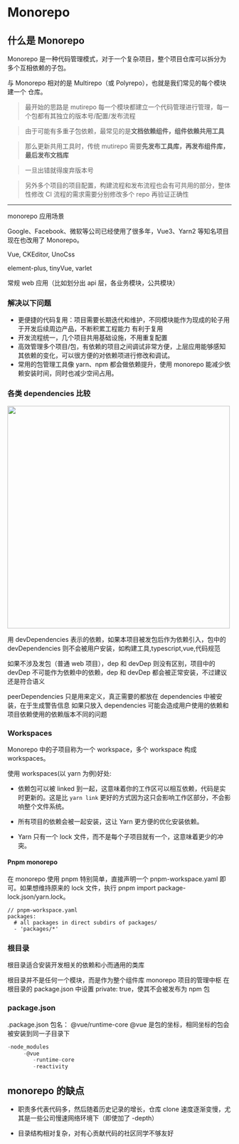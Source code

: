 # Monorepo

## 什么是 Monorepo

Monorepo 是一种代码管理模式，对于一个复杂项目，整个项目仓库可以拆分为多个互相依赖的子包。

与 Monorepo 相对的是 Multirepo（或 Polyrepo），也就是我们常见的每个模块建一个 仓库。

> 最开始的思路是 mutirepo 每一个模块都建立一个代码管理进行管理，每一个包都有其独立的版本号/配置/发布流程

> 由于可能有多重子包依赖，最常见的是**文档依赖组件，组件依赖共用工具**

> 那么更新共用工具时，传统 mutirepo 需要**先发布工具库，再发布组件库，最后发布文档库**

> 一旦出错就得废弃版本号

> 另外多个项目的项目配置，构建流程和发布流程也会有可共用的部分，整体性修改 CI 流程的需求需要分别修改多个 repo 再验证正确性

---

monorepo 应用场景

Google、Facebook、微软等公司已经使用了很多年，Vue3、Yarn2 等知名项目现在也改用了 Monorepo。

Vue, CKEditor, UnoCss

element-plus, tinyVue, varlet

常规 web 应用（比如划分出 api 层，各业务模块，公共模块）

### 解决以下问题

- 更便捷的代码复用：项目需要长期迭代和维护，不同模块能作为现成的轮子用于开发后续周边产品，不断积累工程能力
  有利于复用
- 开发流程统一，几个项目共用基础设施，不用重复配置
- 高效管理多个项目/包，有依赖的项目之间调试非常方便，上层应用能够感知其依赖的变化，可以很方便的对依赖项进行修改和调试。
- 常用的包管理工具像 yarn、npm 都会做依赖提升，使用 monorepo 能减少依赖安装时间，同时也减少空间占用。

### 各类 dependencies 比较

<img src="https://cdn.jsdelivr.net/gh/z1the3/myCDNassets/assets/monorepo-project/projects/z1the3-doc/source/1280X1280.png" width="500"/>

用 devDependencies 表示的依赖，如果本项目被发包后作为依赖引入，包中的 devDependencies 则不会被用户安装，如构建工具,typescript,vue,代码规范

如果不涉及发包（普通 web 项目），dep 和 devDep 则没有区别，项目中的 devDep 不可能作为依赖中的依赖，dep 和 devDep 都会被正常安装，不过建议还是符合语义

peerDependencies 只是用来定义，真正需要的都放在 dependencies 中被安装，在于生成警告信息
如果只放入 dependencies 可能会造成用户使用的依赖和项目依赖使用的依赖版本不同的问题

### Workspaces

Monorepo 中的子项目称为一个 workspace，多个 workspace 构成 workspaces。

使用 workspaces(以 yarn 为例)好处:

- 依赖包可以被 linked 到一起，这意味着你的工作区可以相互依赖，代码是实时更新的。这是比 `yarn link` 更好的方式因为这只会影响工作区部分，不会影响整个文件系统。

- 所有项目的依赖会被一起安装，这让 Yarn 更方便的优化安装依赖。

- Yarn 只有一个 lock 文件，而不是每个子项目就有一个，这意味着更少的冲突。

#### Pnpm monorepo

在 monorepo 使用 pnpm 特别简单，直接声明一个 pnpm-workspace.yaml 即可。如果想维持原来的 lock 文件，执行 pnpm import package-lock.json/yarn.lock。

```
// pnpm-workspace.yaml
packages:
  # all packages in direct subdirs of packages/
  - 'packages/*'
```

### 根目录

根目录适合安装开发相关的依赖和小而通用的类库

根目录并不是任何一个模块，而是作为整个组件库 monorepo 项目的管理中枢
在根目录的 package.json 中设置 private: true，使其不会被发布为 npm 包

### package.json

.package.json
包名： @vue/runtime-core
@vue 是包的坐标，相同坐标的包会被安装到同一子目录下

```js
-node_modules
     -@vue
        -runtime-core
        -reactivity
```

## monorepo 的缺点

- 职责多代表代码多，然后随着历史记录的增长，仓库 clone 速度逐渐变慢，尤其是一些公司慢速网络环境下（即使加了 -depth）

- 目录结构相对复杂，对有心贡献代码的社区同学不够友好
